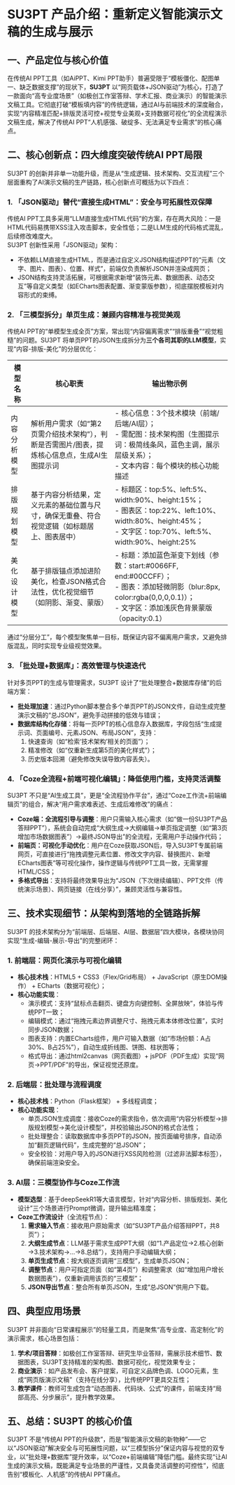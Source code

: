 # SU3PT 产品介绍：重新定义智能演示文稿的生成与展示

## 一、产品定位与核心价值
在传统AI PPT工具（如AiPPT、Kimi PPT助手）普遍受限于“模板僵化、配图单一、缺乏数据支撑”的现状下，**SU3PT** 以“网页载体+JSON驱动”为核心，打造了一款面向“高专业度场景”（如极创工作室答辩、学术汇报、商业演示）的智能演示文稿工具。它彻底打破“模板填内容”的传统逻辑，通过AI与前端技术的深度融合，实现“内容精准匹配+排版灵活可控+视觉专业美观+支持数据可视化”的全流程演示文稿生成，解决了传统AI PPT“人机感强、破绽多、无法满足专业需求”的核心痛点。


## 二、核心创新点：四大维度突破传统AI PPT局限
SU3PT 的创新并非单一功能升级，而是从“生成逻辑、技术架构、交互流程”三个层面重构了AI演示文稿的生产链路，核心创新点可概括为以下四点：

### 1. 「JSON驱动」替代“直接生成HTML”：安全与可拓展性双保障
传统AI PPT工具多采用“LLM直接生成HTML代码”的方案，存在两大风险：一是HTML代码易携带XSS注入攻击脚本，安全性低；二是LLM生成的代码格式混乱，后续修改难度大。  
SU3PT 创新性采用「JSON驱动」架构：  
- 不依赖LLM直接生成HTML，而是通过自定义JSON结构描述PPT的“元素（文字、图片、图表）、位置、样式”，前端仅负责解析JSON并渲染成网页；  
- JSON结构支持灵活拓展，可根据需求新增“装饰元素、数据图表、动态交互”等自定义类型（如ECharts图表配置、渐变蒙版参数），彻底摆脱模板对内容形式的束缚。


### 2. 「三模型拆分」单页生成：兼顾内容精准与视觉美观
传统AI PPT的“单模型生成全页”方案，常出现“内容偏离需求”“排版重叠”“视觉粗糙”的问题。SU3PT 将单页PPT的JSON生成拆分为**三个各司其职的LLM模型**，实现“内容-排版-美化”的分层优化：

| 模型名称     | 核心职责                                                     | 输出物示例                                                   |
| ------------ | ------------------------------------------------------------ | ------------------------------------------------------------ |
| 内容分析模型 | 解析用户需求（如“第2页需介绍技术架构”），判断是否需图片/图表，提炼核心信息点，生成AI生图提示词 | - 核心信息：3个技术模块（前端/后端/AI层）；<br>- 需配图：技术架构图（生图提示词：极简线条风，蓝色主调，展示层级关系）；<br>- 文本内容：每个模块的核心功能描述 |
| 排版规划模型 | 基于内容分析结果，定义元素的基础位置与尺寸，确保无重叠、符合视觉逻辑（如标题居上、图表居中） | - 标题区：top:5%、left:5%、width:90%、height:15%；<br>- 图表区：top:22%、left:10%、width:80%、height:45%；<br>- 文字区：top:70%、left:5%、width:90%、height:25% |
| 美化设计模型 | 基于排版锚点添加进阶美化，检查JSON格式合法性，优化视觉细节（如阴影、渐变、蒙版） | - 标题：添加蓝色渐变下划线（参数：start:#0066FF, end:#00CCFF）；<br>- 图表：添加轻微阴影（blur:8px, color:rgba(0,0,0,0.1)）；<br>- 文字区：添加浅灰色背景蒙版（opacity:0.1） |

通过“分层分工”，每个模型聚焦单一目标，既保证内容不偏离用户需求，又避免排版混乱，同时实现专业级视觉效果。


### 3. 「批处理+数据库」：高效管理与快速迭代
针对多页PPT的生成与管理需求，SU3PT 设计了“批处理整合+数据库存储”的后端方案：  
- **批处理加速**：通过Python脚本整合多个单页PPT的JSON文件，自动生成完整演示文稿的“总JSON”，避免手动拼接的低效与错误；  
- **数据库结构化存储**：将每一页PPT的核心信息存入数据库，字段包括“生成提示词、页面编号、元素JSON、布局JSON”，支持：  
  1. 快速查询（如“检索‘技术架构’相关的页面”）；  
  2. 精准修改（如“仅重新生成第5页的美化样式”）；  
  3. 历史版本回溯（避免修改失误导致内容丢失）。


### 4. 「Coze全流程+前端可视化编辑」：降低使用门槛，支持灵活调整
SU3PT 不只是“AI生成工具”，更是“全流程协作平台”，通过“Coze工作流+前端编辑页”的组合，解决“用户需求难表述、生成后难修改”的痛点：  
- **Coze端：全流程引导与调整**：用户只需输入核心需求（如“做一份SU3PT产品答辩PPT”），系统会自动完成“大纲生成→大纲编辑→单页指定调整（如“第3页增加市场数据图表”）→最终JSON导出”的全流程，无需用户手动操作代码；  
- **前端页：可视化手动优化**：用户在Coze获取JSON后，导入SU3PT专属前端网页，可直接进行“拖拽调整元素位置、修改文字内容、替换图片、新增ECharts图表”等可视化操作，操作逻辑与传统PPT工具一致，无需掌握HTML/CSS；  
- **多格式导出**：支持将最终效果导出为“JSON（下次继续编辑）、PPT文件（传统演示场景）、网页链接（在线分享）”，兼顾灵活性与兼容性。


## 三、技术实现细节：从架构到落地的全链路拆解
SU3PT 的技术架构分为“前端层、后端层、AI层、数据层”四大模块，各模块协同实现“生成-编辑-展示-导出”的完整闭环：

### 1. 前端层：网页化演示与可视化编辑
- **核心技术栈**：HTML5 + CSS3（Flex/Grid布局） + JavaScript（原生DOM操作） + ECharts（数据可视化）；  
- **核心功能实现**：  
  - 演示模式：支持“鼠标点击翻页、键盘方向键控制、全屏放映”，体验与传统PPT一致；  
  - 编辑模式：通过“拖拽元素边界调整尺寸、拖拽元素本体修改位置”，实时同步JSON数据；  
  - 图表支持：内置ECharts组件，用户可输入数据（如“市场份额：A占30%、B占25%”），自动生成折线图、饼图、柱状图等；  
  - 格式导出：通过html2canvas（网页截图）+ jsPDF（PDF生成）实现“网页→PPT/PDF”的导出，保证视觉还原度。


### 2. 后端层：批处理与流程调度
- **核心技术栈**：Python（Flask框架） + 多线程调度；  
- **核心功能实现**：  
  - 单页JSON生成调度：接收Coze的需求指令，依次调用“内容分析模型→排版规划模型→美化设计模型”，并校验输出JSON的格式合法性；  
  - 批处理整合：读取数据库中多页PPT的JSON，按页面编号排序，自动添加“翻页逻辑代码”，生成完整的“总JSON”；  
  - 安全校验：对用户导入的JSON进行XSS风险检测（过滤非法脚本标签），确保前端渲染安全。


### 3. AI层：三模型协作与Coze工作流
- **模型选型**：基于deepSeekR1等大语言模型，针对“内容分析、排版规划、美化设计”三个场景进行Prompt微调，提升输出精准度；  
- **Coze工作流设计**（全流程节点）：  
  1. **需求输入节点**：接收用户原始需求（如“SU3PT产品介绍答辩PPT，共8页”）；  
  2. **大纲生成节点**：LLM基于需求生成PPT大纲（如“1.产品定位→2.核心创新→3.技术架构→…→8.总结”），支持用户手动编辑大纲；  
  3. **单页生成节点**：按大纲逐页调用“三模型”，生成单页JSON；  
  4. **调整节点**：用户可指定页面（如“第4页”）和调整需求（如“增加用户增长数据图表”），仅重新调用该页的“三模型”；  
  5. **JSON导出节点**：整合所有单页JSON，生成“总JSON”供用户下载。

## 四、典型应用场景

SU3PT 并非面向“日常课程展示”的轻量工具，而是聚焦“高专业度、高定制化”的演示需求，核心场景包括：  
1. **学术/项目答辩**：如极创工作室答辩、研究生毕业答辩，需展示技术细节、数据图表，SU3PT支持精准的架构图、数据可视化，视觉效果专业；  
2. **商业演示**：如产品发布会、客户提案，可自定义品牌色调、LOGO元素，生成“网页版演示文稿”（支持在线分享），比传统PPT更具交互性；  
3. **教学课件**：教师可生成包含“动态图表、代码块、公式”的课件，前端支持“局部高亮、分步展示”，提升教学效果。


## 五、总结：SU3PT 的核心价值
SU3PT 不是“传统AI PPT的升级款”，而是“智能演示文稿的新物种”——它以“JSON驱动”解决安全与可拓展性问题，以“三模型拆分”保证内容与视觉的双专业，以“批处理+数据库”提升效率，以“Coze+前端编辑”降低门槛。最终实现“让AI生成的演示文稿，既能满足专业场景的严谨性，又具备灵活调整的可控性”，彻底告别“模板化、人机感”的传统AI PPT痛点。